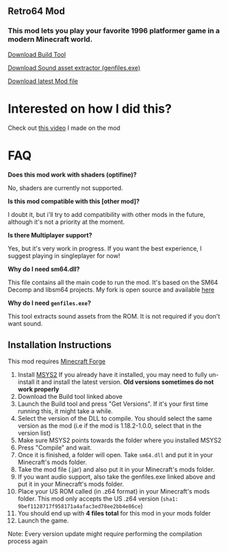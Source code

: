 ## Retro64 Mod
### This mod lets you play your favorite 1996 platformer game in a modern Minecraft world.

[Download Build Tool](https://github.com/Retro64Mod/retro64-GUI-build-utility/releases)

[Download Sound asset extractor (genfiles.exe)](https://github.com/Retro64Mod/sm64_asset_builder/releases)

[Download latest Mod file](https://github.com/Retro64Mod/Retro64Mod/releases)



# Interested on how I did this?
Check out [this video](https://youtu.be/2yWKqc2rmHI) I made on the mod

# FAQ

**Does this mod work with shaders \(optifine\)?**

No, shaders are currently not supported.

**Is this mod compatible with this \[other mod\]?**

I doubt it, but i'll try to add compatibility with other mods in the future, although it's not a priority at the moment.

**Is there Multiplayer support?**

Yes, but it's very work in progress. If you want the best experience, I suggest playing in singleplayer for now!

**Why do I need sm64.dll?**

This file contains all the main code to run the mod. It's based on the SM64 Decomp and libsm64 projects. My fork is open source and available [here](https://github.com/Retro64Mod/libsm64-retro64)

**Why do I need `genfiles.exe`?**

This tool extracts sound assets from the ROM. It is not required if you don't want sound.


## Installation Instructions
This mod requires [Minecraft Forge](https://files.minecraftforge.net/net/minecraftforge/forge/)
1. Install [MSYS2](https://www.msys2.org/) If you already have it installed, you may need to fully un-install it and install the latest version. **Old versions sometimes do not work properly**
2. Download the Build tool linked above
3. Launch the Build tool and press "Get Versions". If it's your first time running this, it might take a while.
4. Select the version of the DLL to compile. You should select the same version as the mod (i.e if the mod is 1.18.2-1.0.0, select that in the version list)
5. Make sure MSYS2 points towards the folder where you installed MSYS2
6. Press "Compile" and wait.
7. Once it is finished, a folder will open. Take `sm64.dll` and put it in your Minecraft's mods folder.
8. Take the mod file (.jar) and also put it in your Minecraft's mods folder.
9. If you want audio support, also take the genfiles.exe linked above and put it in your Minecraft's mods folder.
10. Place your US ROM called (in .z64 format) in your Minecraft's mods folder. This mod only accepts the US .z64 version (`sha1: 9bef1128717f958171a4afac3ed78ee2bb4e86ce`)
11. You should end up with **4 files total** for this mod in your mods folder
12. Launch the game. 

Note: Every version update might require performing the compilation process again
